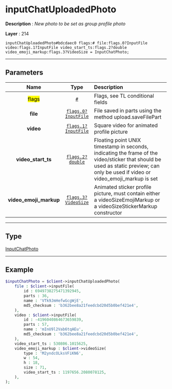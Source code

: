 # inputChatUploadedPhoto

**Description** : *New photo to be set as group profile photo*

**Layer** : 214

```tl
inputChatUploadedPhoto#bdcdaec0 flags:# file:flags.0?InputFile video:flags.1?InputFile video_start_ts:flags.2?double video_emoji_markup:flags.3?VideoSize = InputChatPhoto;
```

---

## Parameters

| Name | Type | Description |
| :---: | :---: | :--- |
| <mark>flags</mark> | [`#`](type/#) | Flags, see TL conditional fields |
| **file** | [`flags.0?InputFile`](type/InputFile) | File saved in parts using the method upload.saveFilePart |
| **video** | [`flags.1?InputFile`](type/InputFile) | Square video for animated profile picture |
| **video_start_ts** | [`flags.2?double`](type/double) | Floating point UNIX timestamp in seconds, indicating the frame of the video/sticker that should be used as static preview; can only be used if video or video_emoji_markup is set |
| **video_emoji_markup** | [`flags.3?VideoSize`](type/VideoSize) | Animated sticker profile picture, must contain either a videoSizeEmojiMarkup or a videoSizeStickerMarkup constructor |

---

## Type

[InputChatPhoto](type/InputChatPhoto)

---

## Example

```php
$inputChatPhoto = $client->inputChatUploadedPhoto(
	file : $client->inputFile(
		id : 6949738275471392945,
		parts : 36,
		name : 'VTk9JmHefwGcgWjE',
		md5_checksum : 'b362bee8a21feedcbd20d5b0bef421e4',
	),
	video : $client->inputFile(
		id : -4196040864673659839,
		parts : 57,
		name : 'mInU9l2Vab6tqAEu',
		md5_checksum : 'b362bee8a21feedcbd20d5b0bef421e4',
	),
	video_start_ts : 530806.1015625,
	video_emoji_markup : $client->videoSize(
		type : 'M2yndcOLksVFiKN6',
		w : 54,
		h : 18,
		size : 71,
		video_start_ts : 1197656.2080078125,
	),
);
```
